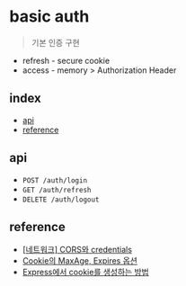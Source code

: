 # basic auth
> 기본 인증 구현

- refresh - secure cookie
- access - memory > Authorization Header

## index

- [api](#api)
- [reference](#reference)

## api

- `POST /auth/login`
- `GET /auth/refresh`
- `DELETE /auth/logout`

## reference

- [[네트워크] CORS와 credentials](https://velog.io/@garcon/%EB%84%A4%ED%8A%B8%EC%9B%8C%ED%81%AC-CORS%EC%99%80-credentials)
- [Cookie의 MaxAge, Expires 옵션](https://velog.io/@cinephile/Cookie%EC%9D%98-MaxAge-Expires-%EC%98%B5%EC%85%98)
- [Express에서 cookie를 생성하는 방법](https://thinkforthink.tistory.com/289)